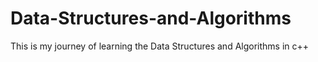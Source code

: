 # Data-Structures-and-Algorithms
This is my journey of learning the Data Structures and Algorithms in c++
